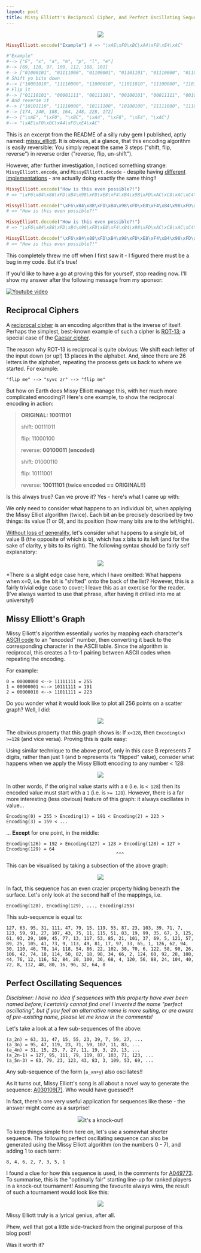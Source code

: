 ```yaml
---
layout: post
title: Missy Elliott's Reciprocal Cipher, And Perfect Oscillating Sequences 
---
```

<p align="center"><img src="/images/missy_elliott/portrait.jpg"></p>

```ruby
MissyElliott.encode("Example") # => "\xAE\xF0\xBC\xA4\xF8\xE4\xAC"

#"Example"
#--> ["E", "x", "a", "m", "p", "l", "e"]
#--> [69, 120, 97, 109, 112, 108, 101]
#--> ["01000101", "01111000", "01100001", "01101101", "01110000", "01101100", "01100101"]
# Shift yo bits down
#--> ["10001010", "11110000", "11000010", "11011010", "11100000", "11011000", "11001010"]
# Flip it
#--> ["01110101", "00001111", "00111101", "00100101", "00011111", "00100111", "00110101"]
# And reverse it
#--> ["10101110", "11110000", "10111100", "10100100", "11111000", "11100100", "10101100"]
#--> [174, 240, 188, 164, 248, 228, 172]
#--> ["\xAE", "\xF0", "\xBC", "\xA4", "\xF8", "\xE4", "\xAC"]
#--> "\xAE\xF0\xBC\xA4\xF8\xE4\xAC"
```

This is an excerpt from the README of a silly ruby gem I published, aptly named:
[missy_elliott](https://github.com/tom-lord/missy_elliott).
It is obvious, at a glance, that this encoding algorithm is easily reversible: You simply repeat the same 3 steps ("shift, flip, reverse") in reverse order ("reverse, flip, un-shift").

However, after further investigation, I noticed something strange: `MissyElliott.encode`, and `MissyElliott.decode` -
despite having [different implementations](https://github.com/tom-lord/missy_elliott/blob/master/lib/missy_elliott.rb) -
are actually doing exactly the same thing!!

```ruby
MissyElliott.encode("How is this even possible?!")
# => "\xF6\x84\x88\xFD\xB4\x98\xFD\xE8\xF4\xB4\x98\xFD\xAC\xC8\xAC\xC4\xFD\xF8\x84\x98\x98\xB4\xDC\xE4\xAC\x81\xBD"

MissyElliott.encode("\xF6\x84\x88\xFD\xB4\x98\xFD\xE8\xF4\xB4\x98\xFD\xAC\xC8\xAC\xC4\xFD\xF8\x84\x98\x98\xB4\xDC\xE4\xAC\x81\xBD")
# => "How is this even possible?!"

MissyElliott.decode("How is this even possible?!")
# => "\xF6\x84\x88\xFD\xB4\x98\xFD\xE8\xF4\xB4\x98\xFD\xAC\xC8\xAC\xC4\xFD\xF8\x84\x98\x98\xB4\xDC\xE4\xAC\x81\xBD"

MissyElliott.decode("\xF6\x84\x88\xFD\xB4\x98\xFD\xE8\xF4\xB4\x98\xFD\xAC\xC8\xAC\xC4\xFD\xF8\x84\x98\x98\xB4\xDC\xE4\xAC\x81\xBD")
# => "How is this even possible?!"
```

This completely threw me off when I first saw it - I figured there must be a bug in my code. But it's true!

If you'd like to have a go at proving this for yourself, stop reading now. I'll show my answer after the following message from my sponsor:

[![Youtube video](https://img.youtube.com/vi/cjIvu7e6Wq8/0.jpg)](https://www.youtube.com/watch?v=cjIvu7e6Wq8)

## Reciprocal Ciphers

A [reciprocal cipher](https://en.wikipedia.org/wiki/Symmetric-key_algorithm#Reciprocal_cipher) is an encoding algorithm
that is the inverse of itself. Perhaps the simplest, best-known example of such a cipher is
[ROT-13](http://en.wikipedia.org/wiki/ROT13); a special case of the [Caesar cipher](http://en.wikipedia.org/wiki/Caesar_cipher).

The reason why ROT-13 is reciprocal is quite obvious: We shift each letter of the input down (or up!) 13 places
in the alphabet. And, since there are 26 letters in the alphabet, repeating the process gets us back to where
we started. For example:

```
"flip me" --> "syvc zr" --> "flip me"
```

But how on Earth does Missy Elliott manage this, with her much more complicated encoding?! Here's one example, to show the reciprocal encoding in action:

> **ORIGINAL: 10011101**
>
> shift:    00111011
>
> flip:     11000100
>
> reverse:  **00100011 (encoded)**
>
> shift:    01000110
>
> flip:     10111001
>
> reverse:  **10011101 (twice encoded == ORIGINAL!!)**

Is this always true? Can we prove it? Yes - here's what I came up with:

We only need to consider what happens to an individual bit, when applying the Missy Elliot algorithm (twice). Each bit an be precisely described by two things: its value (1 or 0), and its position (how many bits are to the left/right).

[Without loss of generality](http://en.wikipedia.org/wiki/Without_loss_of_generality),
let's consider what happens to a single bit, of value B (the opposite of which is b),
which has x bits to its left (and for the sake of clarity, y bits to its right).
The following syntax should be fairly self explanatory:

<p align="center"><img src="/images/missy_elliott/shift_proof.gif"></p>

\*There is a slight edge case here, which I have omitted: What happens when x=0, i.e. the bit is "shifted" onto the back of the list? However, this is a fairly trivial edge case to cover; I leave this as an exercise for the reader. (I've always wanted to use that phrase, after having it drilled into me at university!)

## Missy Elliott's Graph

Missy Elliott's algorithm essentially works by mapping each character's [ASCII code](http://www.asciitable.com/)
to an "encoded" number, then converting it back to the corresponding character in the ASCII table.
Since the algorithm is reciprocal, this creates a 1-to-1 pairing between ASCII codes when repeating the encoding.

For example:

```
0 = 00000000 <--> 11111111 = 255
1 = 00000001 <--> 10111111 = 191
2 = 00000010 <--> 11011111 = 223
```

Do you wonder what it would look like to plot all 256 points on a scatter graph? Well, I did:

<p align="center"><img src="/images/missy_elliott/scatter_graph.png"></p>

The obvious property that this graph shows is:
If `x<128`, then `Encoding(x) >=128` (and vice versa). Proving this is quite easy:

Using similar technique to the above proof, only in this case B represents 7 digits, rather than just 1
(and b represents its "flipped" value), consider what happens when we apply the Missy Elliott encoding
to any number < 128:

<p align="center"><img src="/images/missy_elliott/shift_proof2.gif"></p>

In other words, if the original value starts with a `0` (i.e. is `< 128`) then its encoded value
must start with a `1` (i.e. is `>= 128`). However, there is a far more interesting (less obvious)
feature of this graph: it always oscillates in value...

```
Encoding(0) = 255 > Encoding(1) = 191 < Encoding(2) = 223 > Encoding(3) = 159 < ...
```

... **Except** for one point, in the middle:

```
Encoding(126) = 192 > Encoding(127) = 128 > Encoding(128) = 127 > Encoding(129) = 64
                                         ^^^
```

This can be visualised by taking a subsection of the above graph:

<p align="center"><img src="/images/missy_elliott/scatter_graph2.png"></p>

In fact, this sequence has an even crazier property hiding beneath the surface.
Let's only look at the second half of the mappings, i.e.

```
Encoding(128), Encoding(129), ..., Encoding(255)
```

This sub-sequence is equal to:

```
127, 63, 95, 31, 111, 47, 79, 15, 119, 55, 87, 23, 103, 39, 71, 7, 123, 59, 91, 27, 107, 43, 75, 11, 115, 51, 83, 19, 99, 35, 67, 3, 125, 61, 93, 29, 109, 45, 77, 13, 117, 53, 85, 21, 101, 37, 69, 5, 121, 57, 89, 25, 105, 41, 73, 9, 113, 49, 81, 17, 97, 33, 65, 1, 126, 62, 94, 30, 110, 46, 78, 14, 118, 54, 86, 22, 102, 38, 70, 6, 122, 58, 90, 26, 106, 42, 74, 10, 114, 50, 82, 18, 98, 34, 66, 2, 124, 60, 92, 28, 108, 44, 76, 12, 116, 52, 84, 20, 100, 36, 68, 4, 120, 56, 88, 24, 104, 40, 72, 8, 112, 48, 80, 16, 96, 32, 64, 0
```

## Perfect Oscillating Sequences

*Disclaimer: I have no idea if sequences with this property have ever been named before; I certainly cannot find one! I invented the name "perfect oscillating", but if you feel an alternative name is more suiting, or are aware of pre-existing name, please let me know in the comments!*

Let's take a look at a few sub-sequences of the above:

```
(a_2n) = 63, 31, 47, 15, 55, 23, 39, 7, 59, 27, ...
(a_3n) = 95, 47, 119, 23, 71, 59, 107, 11, 83, ...
(a_4n) = 31, 15, 23, 7, 27, 11, 19, 3, 29, 13, ...
(a_2n-1) = 127, 95, 111, 79, 119, 87, 103, 71, 123, ...
(a_5n-3) = 63, 79, 23, 123, 43, 83, 3, 109, 53, 69, ...
```

Any sub-sequence of the form (`a_xn+y`) also oscillates!!

As it turns out, Missy Elliott's song is all about a novel way to generate the sequence:
[A030109[7]](http://oeis.org/A030109). Who would have guessed?!

In fact, there's one very useful application for sequences like these - the answer might come as a surprise!

<p align="center"><img src="/images/missy_elliott/portrait2.jpg">It's a knock-out!</p>

To keep things simple from here on, let's use a somewhat shorter sequence.
The following perfect oscillating sequence can also be generated using the Missy Elliott algorithm
(on the numbers 0 - 7), and adding 1 to each term:

```
8, 4, 6, 2, 7, 3, 5, 1
```

I found a clue for how this sequence is used, in the comments for [A049773](http://oeis.org/A049773).
To summarise, this is the "optimally fair" starting line-up for ranked players in a knock-out tournament!
Assuming the favourite always wins, the result of such a tournament would look like this:

<p align="center"><img src="/images/missy_elliott/knockout_ranks.png"></p>

Missy Elliott truly is a lyrical genius, after all.

Phew, well that got a little side-tracked from the original purpose of this blog post!

Was it worth it?
